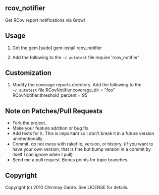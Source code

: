 rcov_notifier
-------------

Get RCov report notifications via Growl

Usage
-----
1. Get the gem
		[sudo] gem install rcov_notifier

2. Add the following to the `~/.autotest` file
		require 'rcov_notifier'

Customization
-------------
1. Modify the coverage reports directory. Add the following to the `~/.autotest` file
	RCovNotifier.coverage_dir = "foo"
	RCovNotifier.threshold_percent = 95

Note on Patches/Pull Requests
-----------------------------
 
* Fork the project.
* Make your feature addition or bug fix.
* Add tests for it. This is important so I don't break it in a
  future version unintentionally.
* Commit, do not mess with rakefile, version, or history.
  (if you want to have your own version, that is fine but bump version in a commit by itself I can ignore when I pull)
* Send me a pull request. Bonus points for topic branches.

Copyright
---------

Copyright (c) 2010 Chinmay Garde. See LICENSE for details.

